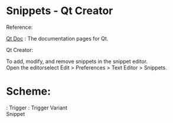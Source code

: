 Snippets - Qt Creator
=====================

Reference:

[Qt Doc](https://doc.qt.io) : The documentation pages for Qt.<br>
    
Qt Creator:

To add, modify, and remove snippets in the snippet editor.<br>
Open the editorselect Edit > Preferences > Text Editor > Snippets.<br>

Scheme:
=======

: Trigger : Trigger Variant<br>
Snippet
